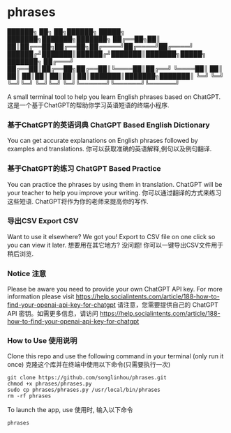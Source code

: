 # phrases

██████╗ ██╗  ██╗██████╗  █████╗ ███████╗███████╗███████╗
██╔══██╗██║  ██║██╔══██╗██╔══██╗██╔════╝██╔════╝██╔════╝
██████╔╝███████║██████╔╝███████║███████╗█████╗  ███████╗
██╔═══╝ ██╔══██║██╔══██╗██╔══██║╚════██║██╔══╝  ╚════██║
██║     ██║  ██║██║  ██║██║  ██║███████║███████╗███████║
╚═╝     ╚═╝  ╚═╝╚═╝  ╚═╝╚═╝  ╚═╝╚══════╝╚══════╝╚══════╝

A small terminal tool to help you learn English phrases based on ChatGPT.
这是一个基于ChatGPT的帮助你学习英语短语的终端小程序.

### 基于ChatGPT的英语词典 ChatGPT Based English Dictionary
You can get accurate explanations on English phrases followed by examples and translations.
你可以获取准确的英语解释,例句以及例句翻译.

### 基于ChatGPT的练习 ChatGPT Based Practice
You can practice the phrases by using them in translation. ChatGPT will be your teacher to help you improve your writing.
你可以通过翻译的方式来练习这些短语. ChatGPT将作为你的老师来提高你的写作.

### 导出CSV Export CSV
Want to use it elsewhere? We got you! Export to CSV file on one click so you can view it later.
想要用在其它地方? 没问题! 你可以一键导出CSV文件用于稍后浏览.

### Notice 注意
Please be aware you need to provide your own ChatGPT API key. For more information please visit https://help.socialintents.com/article/188-how-to-find-your-openai-api-key-for-chatgpt
请注意，您需要提供自己的 ChatGPT API 密钥。如需更多信息，请访问 https://help.socialintents.com/article/188-how-to-find-your-openai-api-key-for-chatgpt

### How to Use 使用说明
Clone this repo and use the following command in your terminal (only run it once)
克隆这个库并在终端中使用以下命令(只需要执行一次)

```
git clone https://github.com/songlinhou/phrases.git
chmod +x phrases/phrases.py
sudo cp phrases/phrases.py /usr/local/bin/phrases
rm -rf phrases
```
To launch the app, use
使用时, 输入以下命令
```
phrases
```
